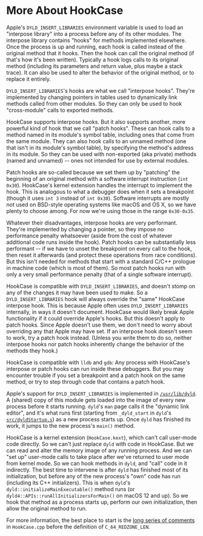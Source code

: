 # More About HookCase

Apple's `DYLD_INSERT_LIBRARIES` environment variable is used to load
an "interpose library" into a process before any of its other modules.
The interpose library contains "hooks" for methods implemented
elsewhere.  Once the process is up and running, each hook is called
instead of the original method that it hooks.  Then the hook can call
the original method (if that's how it's been written).  Typically a
hook logs calls to its original method (including its parameters and
return value, plus maybe a stack trace).  It can also be used to alter
the behavior of the original method, or to replace it entirely.

`DYLD_INSERT_LIBRARIES`'s hooks are what we call "interpose hooks".
They're implemented by changing pointers in tables used to dynamically
link methods called from other modules.  So they can only be used to
hook "cross-module" calls to exported methods.

HookCase supports interpose hooks.  But it also supports another, more
powerful kind of hook that we call "patch hooks".  These can hook
calls to a method named in its module's symbol table, including ones
that come from the same module.  They can also hook calls to an
unnamed method (one that isn't in its module's symbol table), by
specifying the method's address in its module.  So they can be used
with non-exported (aka private) methods (named and unnamed) -- ones
not intended for use by external modules.

Patch hooks are so-called because we set them up by "patching" the
beginning of an original method with a software interrupt instruction
(`int 0x30`).  HookCase's kernel extension handles the interrupt to
implement the hook.  This is analogous to what a debugger does when it
sets a breakpoint (though it uses `int 3` instead of `int 0x30`).
Software interrupts are mostly not used on BSD-style operating systems
like macOS and OS X, so we have plenty to choose among.  For now we're
using those in the range `0x30-0x35`.

Whatever their disadvantages, interpose hooks are very performant.
They're implemented by changing a pointer, so they impose no
performance penalty whatsoever (aside from the cost of whatever
additional code runs inside the hook).  Patch hooks can be
substantially less performant -- if we have to unset the breakpoint on
every call to the hook, then reset it afterwards (and protect these
operations from race conditions).  But this isn't needed for methods
that start with a standard C/C++ prologue in machine code (which is
most of them).  So most patch hooks run with only a very small
performance penalty (that of a single software interrupt).

HookCase is compatible with `DYLD_INSERT_LIBRARIES`, and doesn't stomp
on any of the changes it may have been used to make.  So a
`DYLD_INSERT_LIBRARIES` hook will always override the "same" HookCase
interpose hook.  This is because Apple often uses
`DYLD_INSERT_LIBRARIES` internally, in ways it doesn't document.
HookCase would likely break Apple functionality if it could override
Apple's hooks.  But this doesn't apply to patch hooks.  Since Apple
doesn't use them, we don't need to worry about overriding any that
Apple may have set.  If an interpose hook doesn't seem to work, try a
patch hook instead.  (Unless you write them to do so, neither
interpose hooks nor patch hooks inherently change the behavior of the
methods they hook.)

HookCase is compatible with `lldb` and `gdb`:  Any process with
HookCase's interpose or patch hooks can run inside these debuggers.
But you may encounter trouble if you set a breakpoint and a patch hook
on the same method, or try to step through code that contains a patch
hook.

Apple's support for `DYLD_INSERT_LIBRARIES` is implemented in
[`/usr/lib/dyld`](https://opensource.apple.com/source/dyld/dyld-750.6/).
A (shared) copy of this module gets loaded into the image of every new
process before it starts running.  `dyld`'s `man` page calls it the
"dynamic link editor", and it's what runs first (starting from
`_dyld_start` in `dyld`'s
[`src/dyldStartup.s`](https://opensource.apple.com/source/dyld/dyld-655.1.1/src/dyldStartup.s.auto.html))
as a new process starts up.  Once `dyld` has finished its work, it
jumps to the new process's `main()` method.

HookCase is a kernel extension (`HookCase.kext`), which can't call
user-mode code directly.  So we can't just replace `dyld` with code in
HookCase.  But we can read and alter the memory image of any running
process.  And we can "set up" user-mode calls to take place after
we've returned to user mode from kernel mode.  So we can hook methods
in `dyld`, and "call" code in it indirectly.  The best time to
intervene is after `dyld` has finished most of its initialization, but
before any of the new process's "own" code has run (including its C++
initializers).  This is when `dyld`'s
`dyld::initializeMainExecutable()` method runs (or
`dyld4::APIs::runAllInitializersForMain()` on macOS 12 and up).  So we
hook that method as a process starts up, perform our own
initialization, then allow the original method to run.

For more information, the best place to start is the
[long series of comments](HookCase/HookCase/HookCase.cpp#L9492)
in `HookCase.cpp` before the definition of `C_64_REDZONE_LEN`.
